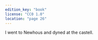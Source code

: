 ```yaml
---
edition_key: "book"
license: "CC0 1.0"
location: "page 26"
---
```

I went to Newhous and dyned at the castell.
